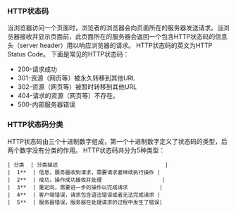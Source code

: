 ### HTTP状态码
当浏览器访问一个页面时，浏览者的浏览器会向页面所在的服务器发送请求。当浏览器接收并显示页面前，此页面所在的服务器会返回一个包含HTTP状态码的信息头（server header）用以响应浏览器的请求。
HTTP状态码的英文为HTTP Status Code。
下面是常见的HTTP状态码：
- 200-请求成功
- 301-资源（网页等）被永久转移到其他URL
- 302-资源（网页等）被暂时转移到其他URL
- 404-请求的资源（网页等）不存在。
- 500-内部服务器错误
### HTTP状态码分类
HTTP状态码由三个十进制数字组成，第一个十进制数字定义了状态码的类型，后两个数字没有分类的作用。
HTTP状态码共分为5种类型：
```
| 分类  | 分类描述                                  |
|  1**  | 信息，服务器收到请求，需要请求者继续执行操作 |
|  2**  | 成功，操作成功接收并处理                   |
|  3**  | 重定向，需要进一步的操作以完成请求          |
|  4**  | 客户端错误，请求包含语法错误或者无法完成请求 |
|  5**  | 服务器错误，服务器在处理请求的过程中发生了错误|
```
